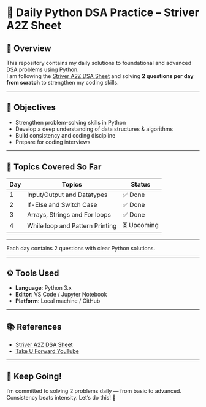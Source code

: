 # 🐍 Daily Python DSA Practice – Striver A2Z Sheet

## 📌 Overview
This repository contains my daily solutions to foundational and advanced DSA problems using Python.  
I am following the [Striver A2Z DSA Sheet](https://takeuforward.org/strivers-a2z-dsa-course/) and solving **2 questions per day from scratch** to strengthen my coding skills.

---

## 🎯 Objectives
- Strengthen problem-solving skills in Python
- Develop a deep understanding of data structures & algorithms
- Build consistency and coding discipline
- Prepare for coding interviews

---

## 🧠 Topics Covered So Far

| Day | Topics                                        | Status        |
|-----|-----------------------------------------------|---------------|
| 1   | Input/Output and Datatypes                    | ✅ Done       |
| 2   | If-Else and Switch Case                       | ✅ Done       |
| 3   | Arrays, Strings and For loops                 | ✅ Done       |
| 4   | While loop and Pattern Printing               | ⏳ Upcoming   |

---

Each day contains 2 questions with clear Python solutions.

---

## ⚙️ Tools Used
- **Language**: Python 3.x
- **Editor**: VS Code / Jupyter Notebook
- **Platform**: Local machine / GitHub

---

## 📚 References
- [Striver A2Z DSA Sheet](https://takeuforward.org/strivers-a2z-dsa-course/)
- [Take U Forward YouTube](https://www.youtube.com/c/takeUforward)

---

## 💪 Keep Going!
I’m committed to solving 2 problems daily — from basic to advanced.  
Consistency beats intensity. Let’s do this! 🚀